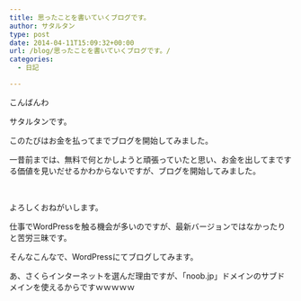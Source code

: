 ```yaml
---
title: 思ったことを書いていくブログです。
author: サタルタン
type: post
date: 2014-04-11T15:09:32+00:00
url: /blog/思ったことを書いていくブログです。/
categories:
  - 日記

---
```

こんばんわ

サタルタンです。

このたびはお金を払ってまでブログを開始してみました。

一昔前までは、無料で何とかしようと頑張っていたと思い、お金を出してまでする価値を見いだせるかわからないですが、ブログを開始してみました。

&nbsp;

よろしくおねがいします。

仕事でWordPressを触る機会が多いのですが、最新バージョンではなかったりと苦労三昧です。

そんなこんなで、WordPressにてブログしてみます。

あ、さくらインターネットを選んだ理由ですが、「noob.jp」ドメインのサブドメインを使えるからですｗｗｗｗｗ